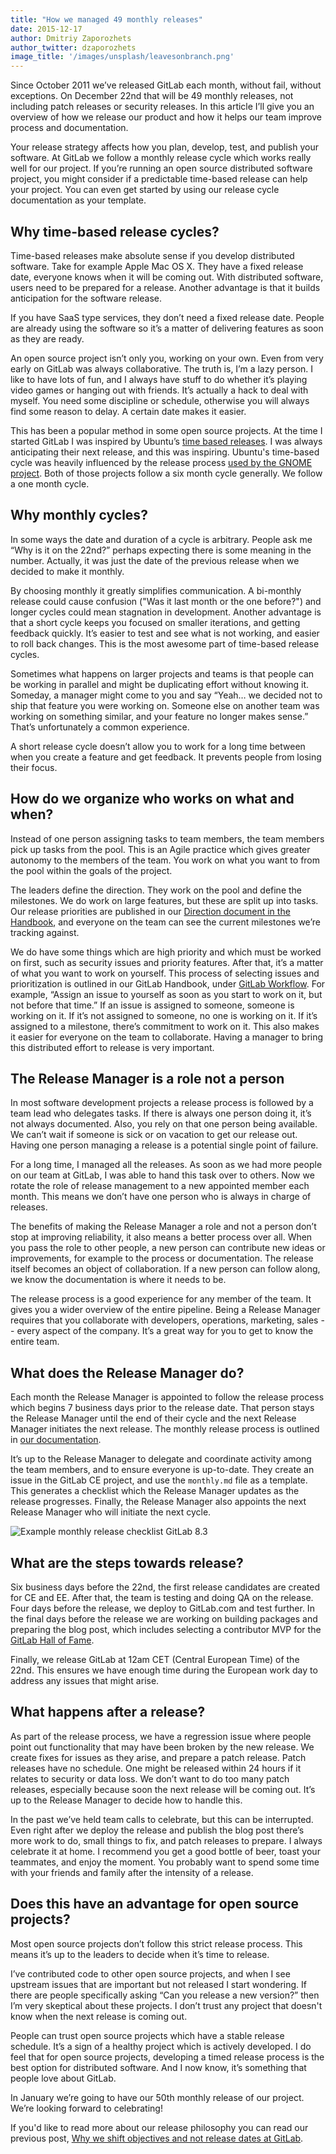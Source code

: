 ```yaml
---
title: "How we managed 49 monthly releases"
date: 2015-12-17
author: Dmitriy Zaporozhets
author_twitter: dzaporozhets
image_title: '/images/unsplash/leavesonbranch.png'
---
```


Since October 2011 we’ve released GitLab each month, without fail, without exceptions. On December 22nd that will be 49 monthly releases, not including patch releases or security releases. In this article I’ll give you an overview of how we release our product and how it helps our team improve process and documentation.

Your release strategy affects how you plan, develop, test, and publish your software. At GitLab we follow a monthly release cycle which works really well for our project. If you’re running an open source distributed software project, you might consider if a predictable time-based release can help your project. You can even get started by using our release cycle documentation as your template.

<!-- more -->

## Why time-based release cycles?

Time-based releases make absolute sense if you develop distributed software. Take for example Apple Mac OS X. They have a fixed release date, everyone knows when it will be coming out. With distributed software, users need to be prepared for a release. Another advantage is that it builds anticipation for the software release.

If you have SaaS type services, they don’t need a fixed release date. People are already using the software so it’s a matter of delivering features as soon as they are ready.

An open source project isn’t only you, working on your own. Even from very early on GitLab was always collaborative. The truth is, I’m a lazy person. I like to have lots of fun, and I always have stuff to do whether it’s playing video games or hanging out with friends. It’s actually a hack to deal with myself. You need some discipline or schedule, otherwise you will always find some reason to delay. A certain date makes it easier.

This has been a popular method in some open source projects. At the time I started GitLab I was inspired by Ubuntu’s [time based releases](https://wiki.ubuntu.com/TimeBasedReleases). I was always anticipating their next release, and this was inspiring. Ubuntu's time-based cycle was heavily influenced by the release process [used by the GNOME project](http://live.gnome.org/ReleasePlanning/TimeBased). Both of those projects follow a six month cycle generally. We follow a one month cycle.

## Why monthly cycles?

In some ways the date and duration of a cycle is arbitrary. People ask me “Why is it on the 22nd?” perhaps expecting there is some meaning in the number. Actually, it was just the date of the previous release when we decided to make it monthly.

By choosing monthly it greatly simplifies communication. A bi-monthly release could cause confusion ("Was it last month or the one before?") and longer cycles could mean stagnation in development. Another advantage is that a short cycle keeps you focused on smaller iterations, and getting feedback quickly. It’s easier to test and see what is not working, and easier to roll back changes. This is the most awesome part of time-based release cycles.

Sometimes what happens on larger projects and teams is that people can be working in parallel and might be duplicating effort without knowing it. Someday, a manager might come to you and say “Yeah… we decided not to ship that feature you were working on. Someone else on another team was working on something similar, and your feature no longer makes sense.” That’s unfortunately a common experience.

A short release cycle doesn’t allow you to work for a long time between when you create a feature and get feedback. It prevents people from losing their focus.

## How do we organize who works on what and when?

Instead of one person assigning tasks to team members, the team members pick up tasks from the pool. This is an Agile practice which gives greater autonomy to the members of the team. You work on what you want to from the pool within the goals of the project.

The leaders define the direction. They work on the pool and define the milestones. We do work on large features, but these are split up into tasks. Our release priorities are published in our [Direction document in the Handbook](https://about.gitlab.com/direction/), and everyone on the team can see the current milestones we’re tracking against.

We do have some things which are high priority and which must be worked on first, such as security issues and priority features. After that, it’s a matter of what you want to work on yourself. This process of selecting issues and prioritization is outlined in our GitLab Handbook, under [GitLab Workflow](/handbook/#gitlab-workflow). For example, “Assign an issue to yourself as soon as you start to work on it, but not before that time.” If an issue is assigned to someone, someone is working on it. If it’s not assigned to someone, no one is working on it. If it’s assigned to a milestone, there’s commitment to work on it. This also makes it easier for everyone on the team to collaborate. Having a manager to bring this distributed effort to release is very important.

## The Release Manager is a role not a person

In most software development projects a release process is followed by a team lead who delegates tasks. If there is always one person doing it, it’s not always documented. Also, you rely on that one person being available. We can’t wait if someone is sick or on vacation to get our release out. Having one person managing a release is a potential single point of failure.

For a long time, I managed all the releases. As soon as we had more people on our team at GitLab, I was able to hand this task over to others. Now we rotate the role of release management to a new appointed member each month. This means we don’t have one person who is always in charge of releases.

The benefits of making the Release Manager a role and not a person don’t stop at improving reliability, it also means a better process over all. When you pass the role to other people, a new person can contribute new ideas or improvements, for example to the process or documentation. The release itself becomes an object of collaboration. If a new person can follow along, we know the documentation is where it needs to be.

The release process is a good experience for any member of the team. It gives you a wider overview of the entire pipeline. Being a Release Manager requires that you collaborate with developers, operations, marketing, sales -- every aspect of the company. It’s a great way for you to get to know the entire team.

## What does the Release Manager do?

Each month the Release Manager is appointed to follow the release process which begins 7 business days prior to the release date. That person stays the Release Manager until the end of their cycle and the next Release Manager initiates the next release. The monthly release process is outlined in [our documentation](https://gitlab.com/gitlab-org/release-tools/blob/master/README.md).

It’s up to the Release Manager to delegate and coordinate activity among the team members, and to ensure everyone is up-to-date. They create an issue in the GitLab CE project, and use the `monthly.md` file as a template. This generates a checklist which the Release Manager updates as the release progresses. Finally, the Release Manager also appoints the next Release Manager who will initiate the next cycle.

![Example monthly release checklist GitLab 8.3](/images/blogimages/monthly-release-checklist.jpg)

## What are the steps towards release?

Six business days before the 22nd, the first release candidates are created for CE and EE. After that, the team is testing and doing QA on the release. Four days before the release, we deploy to GitLab.com and test further. In the final days before the release we are working on building packages and preparing the blog post, which includes selecting a contributor MVP for the [GitLab Hall of Fame](https://about.gitlab.com/mvp/index.html).

Finally, we release GitLab at 12am CET (Central European Time) of the 22nd. This ensures we have enough time during the European work day to address any issues that might arise.

## What happens after a release?

As part of the release process, we have a regression issue where people point out functionality that may have been broken by the new release. We create fixes for issues as they arise, and prepare a patch release. Patch releases have no schedule. One might be released within 24 hours if it relates to security or data loss. We don’t want to do too many patch releases, especially because soon the next release will be coming out. It’s up to the Release Manager to decide how to handle this.

In the past we’ve held team calls to celebrate, but this can be interrupted. Even right after we deploy the release and publish the blog post there’s more work to do, small things to fix, and patch releases to prepare. I always celebrate it at home. I recommend you get a good bottle of beer, toast your teammates, and enjoy the moment. You probably want to spend some time with your friends and family after the intensity of a release.

## Does this have an advantage for open source projects?

Most open source projects don’t follow this strict release process. This means it’s up to the leaders to decide when it’s time to release.

I’ve contributed code to other open source projects, and when I see upstream issues that are important but not released I start wondering. If there are people specifically asking “Can you release a new version?” then I’m very skeptical about these projects. I don’t trust any project that doesn't know when the next release is coming out.

People can trust open source projects which have a stable release schedule. It’s a sign of a healthy project which is actively developed. I do feel that for open source projects, developing a timed release process is the best option for distributed software. And I now know, it’s something that people love about GitLab.

In January we’re going to have our 50th monthly release of our project. We’re looking forward to celebrating!

If you'd like to read more about our release philosophy you can read our previous post, [Why we shift objectives and not release dates at GitLab](/2015/12/07/why-we-shift-objectives-and-not-release-dates-at-gitlab/).
